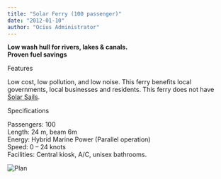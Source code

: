 ```yaml
---
title: "Solar Ferry (100 passenger)"
date: "2012-01-10"
author: "Ocius Administrator"
---
```


**Low wash hull for rivers, lakes & canals.**  
**Proven fuel savings**

Features

Low cost, low pollution, and low noise. This ferry benefits local governments, local businesses and residents. This ferry does not have [Solar Sails](http://solarsailor.com/hmp-solutions/commercial-ferries/solarsailor-tourist-cruiser-100-pax-2-solarsails).

Specifications

Passengers: 100  
Length: 24 m, beam 6m  
Energy: Hybrid Marine Power (Parallel operation)  
Speed: 0 – 24 knots  
Facilities: Central kiosk, A/C, unisex bathrooms.

![](http://solarsailor.com/wp-content/uploads/2011/07/HKJC-GA.jpg "Plan")
